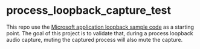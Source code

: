 # process_loopback_capture_test

This repo use the [Microsoft application loopback sample code](https://github.com/microsoft/windows-classic-samples/tree/main/Samples/ApplicationLoopback) as a starting point. The goal of this project is to validate that, during a process loopback audio capture, muting the captured process will also mute the capture.
